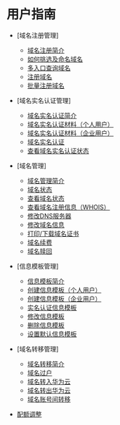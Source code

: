 # 用户指南

-   [域名注册管理]
    -   [域名注册简介](域名注册简介.md)
    -   [如何挑选及命名域名](如何挑选及命名域名.md)
    -   [多入口查询域名](多入口查询域名.md)
    -   [注册域名](注册域名.md)
    -   [批量注册域名](批量注册域名.md)

-   [域名实名认证管理]
    -   [域名实名认证简介](域名实名认证简介.md)
    -   [域名实名认证材料（个人用户）](域名实名认证材料（个人用户）.md)
    -   [域名实名认证材料（企业用户）](域名实名认证材料（企业用户）.md)
    -   [域名实名认证](域名实名认证.md)
    -   [查看域名实名认证状态](查看域名实名认证状态.md)

-   [域名管理]
    -   [域名管理简介](域名管理简介.md)
    -   [域名状态](域名状态.md)
    -   [查看域名状态](查看域名状态.md)
    -   [查看域名注册信息（WHOIS）](查看域名注册信息（WHOIS）.md)
    -   [修改DNS服务器](修改DNS服务器.md)
    -   [修改域名信息](修改域名信息.md)
    -   [打印/下载域名证书](打印-下载域名证书.md)
    -   [域名续费](域名续费.md)
    -   [域名赎回](域名赎回.md)

-   [信息模板管理]
    -   [信息模板简介](信息模板简介.md)
    -   [创建信息模板（个人用户）](创建信息模板（个人用户）.md)
    -   [创建信息模板（企业用户）](创建信息模板（企业用户）.md)
    -   [实名认证信息模板](实名认证信息模板.md)
    -   [修改信息模板](修改信息模板.md)
    -   [删除信息模板](删除信息模板.md)
    -   [设置默认信息模板](设置默认信息模板.md)

-   [域名转移管理]
    -   [域名转移简介](域名转移简介.md)
    -   [域名过户](域名过户.md)
    -   [域名转入华为云](域名转入华为云.md)
    -   [域名转出华为云](域名转出华为云.md)
    -   [域名账号间转移](域名账号间转移.md)

-   [配额调整](配额调整.md)
